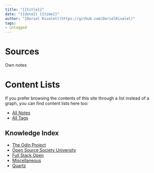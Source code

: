 ```yaml
---
title: "{{title}}"
date: "{{date}} {{time}}"
author: "[Doriel Rivalet](https://github.com/DorielRivalet)"
tags:
- untagged
---
```



# Sources
Own notes

# Content Lists
If you prefer browsing the contents of this site through a list instead of a graph, you can find content lists here too:

- [All Notes](notes/)
- [All Tags](tags/)

## Knowledge Index
- [The Odin Project](notes/index-list/the-odin-project.md)
- [Open Source Society University](notes/index-list/open-source-society-university.md)
- [Full Stack Open](notes/index-list/fullstack-open.md)
- [Miscellaneous](notes/index-list/miscellaneous.md)
- [Quartz](notes/index-list/quartz.md)

